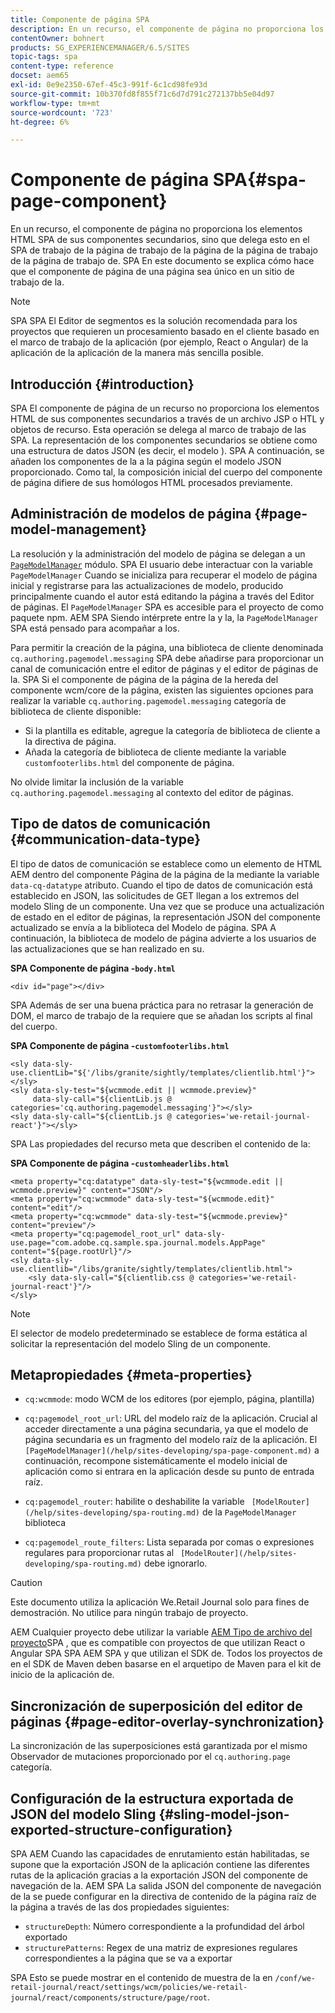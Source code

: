 ```yaml
---
title: Componente de página SPA
description: En un recurso, el componente de página no proporciona los elementos HTML SPA de sus componentes secundarios, sino que delega esto en el SPA de trabajo de la página de trabajo de la página de la página de trabajo de la página de trabajo de. SPA En este documento se explica cómo hace que el componente de página de una página sea único en un sitio de trabajo de la.
contentOwner: bohnert
products: SG_EXPERIENCEMANAGER/6.5/SITES
topic-tags: spa
content-type: reference
docset: aem65
exl-id: 0e9e2350-67ef-45c3-991f-6c1cd98fe93d
source-git-commit: 10b370fd8f855f71c6d7d791c272137bb5e04d97
workflow-type: tm+mt
source-wordcount: '723'
ht-degree: 6%

---
```


# Componente de página SPA{#spa-page-component}

En un recurso, el componente de página no proporciona los elementos HTML SPA de sus componentes secundarios, sino que delega esto en el SPA de trabajo de la página de trabajo de la página de la página de trabajo de la página de trabajo de. SPA En este documento se explica cómo hace que el componente de página de una página sea único en un sitio de trabajo de la.

>[!NOTE]
>
>SPA SPA El Editor de segmentos es la solución recomendada para los proyectos que requieren un procesamiento basado en el cliente basado en el marco de trabajo de la aplicación (por ejemplo, React o Angular) de la aplicación de la aplicación de la manera más sencilla posible.

## Introducción {#introduction}

SPA El componente de página de un recurso no proporciona los elementos HTML de sus componentes secundarios a través de un archivo JSP o HTL y objetos de recurso. Esta operación se delega al marco de trabajo de las SPA. La representación de los componentes secundarios se obtiene como una estructura de datos JSON (es decir, el modelo ). SPA A continuación, se añaden los componentes de la a la página según el modelo JSON proporcionado. Como tal, la composición inicial del cuerpo del componente de página difiere de sus homólogos HTML procesados previamente.

## Administración de modelos de página {#page-model-management}

La resolución y la administración del modelo de página se delegan a un [`PageModelManager`](/help/sites-developing/spa-blueprint.md#pagemodelmanager) módulo. SPA El usuario debe interactuar con la variable `PageModelManager` Cuando se inicializa para recuperar el modelo de página inicial y registrarse para las actualizaciones de modelo, producido principalmente cuando el autor está editando la página a través del Editor de páginas. El `PageModelManager` SPA es accesible para el proyecto de como paquete npm. AEM SPA Siendo intérprete entre la y la, la `PageModelManager` SPA está pensado para acompañar a los.

Para permitir la creación de la página, una biblioteca de cliente denominada `cq.authoring.pagemodel.messaging` SPA debe añadirse para proporcionar un canal de comunicación entre el editor de páginas y el editor de páginas de la. SPA Si el componente de página de la página de la hereda del componente wcm/core de la página, existen las siguientes opciones para realizar la variable `cq.authoring.pagemodel.messaging` categoría de biblioteca de cliente disponible:

* Si la plantilla es editable, agregue la categoría de biblioteca de cliente a la directiva de página.
* Añada la categoría de biblioteca de cliente mediante la variable `customfooterlibs.html` del componente de página.

No olvide limitar la inclusión de la variable `cq.authoring.pagemodel.messaging` al contexto del editor de páginas.

## Tipo de datos de comunicación {#communication-data-type}

El tipo de datos de comunicación se establece como un elemento de HTML AEM dentro del componente Página de la página de la mediante la variable `data-cq-datatype` atributo. Cuando el tipo de datos de comunicación está establecido en JSON, las solicitudes de GET llegan a los extremos del modelo Sling de un componente. Una vez que se produce una actualización de estado en el editor de páginas, la representación JSON del componente actualizado se envía a la biblioteca del Modelo de página. SPA A continuación, la biblioteca de modelo de página advierte a los usuarios de las actualizaciones que se han realizado en su.

**SPA Componente de página -`body.html`**

```
<div id="page"></div>
```

SPA Además de ser una buena práctica para no retrasar la generación de DOM, el marco de trabajo de la requiere que se añadan los scripts al final del cuerpo.

**SPA Componente de página -`customfooterlibs.html`**

```
<sly data-sly-use.clientLib="${'/libs/granite/sightly/templates/clientlib.html'}"></sly>
<sly data-sly-test="${wcmmode.edit || wcmmode.preview}"
     data-sly-call="${clientLib.js @ categories='cq.authoring.pagemodel.messaging'}"></sly>
<sly data-sly-call="${clientLib.js @ categories='we-retail-journal-react'}"></sly>
```

SPA Las propiedades del recurso meta que describen el contenido de la:

**SPA Componente de página -`customheaderlibs.html`**

```
<meta property="cq:datatype" data-sly-test="${wcmmode.edit || wcmmode.preview}" content="JSON"/>
<meta property="cq:wcmmode" data-sly-test="${wcmmode.edit}" content="edit"/>
<meta property="cq:wcmmode" data-sly-test="${wcmmode.preview}" content="preview"/>
<meta property="cq:pagemodel_root_url" data-sly-use.page="com.adobe.cq.sample.spa.journal.models.AppPage" content="${page.rootUrl}"/>
<sly data-sly-use.clientlib="/libs/granite/sightly/templates/clientlib.html">
    <sly data-sly-call="${clientlib.css @ categories='we-retail-journal-react'}"/>
</sly>
```

>[!NOTE]
>
>El selector de modelo predeterminado se establece de forma estática al solicitar la representación del modelo Sling de un componente.

## Metapropiedades {#meta-properties}

* `cq:wcmmode`: modo WCM de los editores (por ejemplo, página, plantilla)
* `cq:pagemodel_root_url`: URL del modelo raíz de la aplicación. Crucial al acceder directamente a una página secundaria, ya que el modelo de página secundaria es un fragmento del modelo raíz de la aplicación. El ` [PageModelManager](/help/sites-developing/spa-page-component.md)` a continuación, recompone sistemáticamente el modelo inicial de aplicación como si entrara en la aplicación desde su punto de entrada raíz.

* `cq:pagemodel_router`: habilite o deshabilite la variable ` [ModelRouter](/help/sites-developing/spa-routing.md)` de la `PageModelManager` biblioteca

* `cq:pagemodel_route_filters`: Lista separada por comas o expresiones regulares para proporcionar rutas al ` [ModelRouter](/help/sites-developing/spa-routing.md)` debe ignorarlo.

>[!CAUTION]
>
>Este documento utiliza la aplicación We.Retail Journal solo para fines de demostración. No utilice para ningún trabajo de proyecto.
>
>AEM Cualquier proyecto debe utilizar la variable [AEM Tipo de archivo del proyecto](https://experienceleague.adobe.com/docs/experience-manager-core-components/using/developing/archetype/overview.html?lang=es)SPA , que es compatible con proyectos de que utilizan React o Angular SPA SPA AEM SPA y que utilizan el SDK de. Todos los proyectos de en el SDK de Maven deben basarse en el arquetipo de Maven para el kit de inicio de la aplicación de.

## Sincronización de superposición del editor de páginas {#page-editor-overlay-synchronization}

La sincronización de las superposiciones está garantizada por el mismo Observador de mutaciones proporcionado por el `cq.authoring.page` categoría.

## Configuración de la estructura exportada de JSON del modelo Sling {#sling-model-json-exported-structure-configuration}

SPA AEM Cuando las capacidades de enrutamiento están habilitadas, se supone que la exportación JSON de la aplicación contiene las diferentes rutas de la aplicación gracias a la exportación JSON del componente de navegación de la. AEM SPA La salida JSON del componente de navegación de la se puede configurar en la directiva de contenido de la página raíz de la página a través de las dos propiedades siguientes:

* `structureDepth`: Número correspondiente a la profundidad del árbol exportado
* `structurePatterns`: Regex de una matriz de expresiones regulares correspondientes a la página que se va a exportar

SPA Esto se puede mostrar en el contenido de muestra de la en `/conf/we-retail-journal/react/settings/wcm/policies/we-retail-journal/react/components/structure/page/root`.
